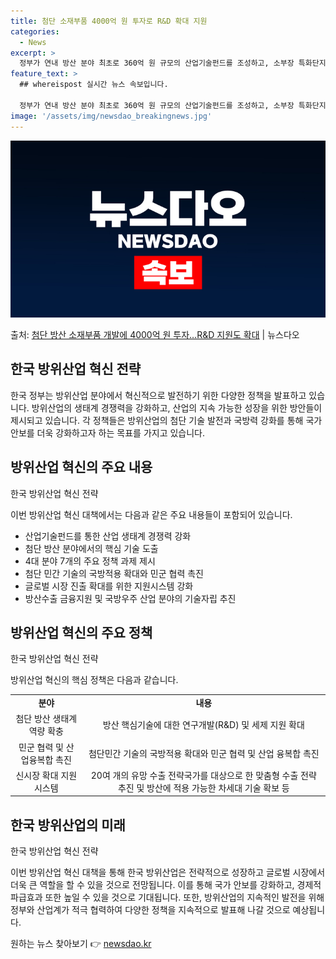 ```yaml
---
title: 첨단 소재부품 4000억 원 투자로 R&D 확대 지원
categories:
  - News
excerpt: >
  정부가 연내 방산 분야 최초로 360억 원 규모의 산업기술펀드를 조성하고, 소부장 특화단지에 방산 분야를 추…
feature_text: >
  ## whereispost 실시간 뉴스 속보입니다.

  정부가 연내 방산 분야 최초로 360억 원 규모의 산업기술펀드를 조성하고, 소부장 특화단지에 방산 분야를 추…
image: '/assets/img/newsdao_breakingnews.jpg'
---
```


![뉴스다오 속보](/assets/img/newsdao_breakingnews.jpg)

<p>출처: <a href="https://newsdao.kr/3611" rel="dofollow">첨단 방산 소재부품 개발에 4000억 원 투자…R&D 지원도 확대</a> | 뉴스다오</p>

<h2 data-ke-size="size26">한국 방위산업 혁신 전략</h2>
한국 정부는 방위산업 분야에서 혁신적으로 발전하기 위한 다양한 정책을 발표하고 있습니다. 방위산업의 생태계 경쟁력을 강화하고, 산업의 지속 가능한 성장을 위한 방안들이 제시되고 있습니다. 각 정책들은 방위산업의 첨단 기술 발전과 국방력 강화를 통해 국가 안보를 더욱 강화하고자 하는 목표를 가지고 있습니다.

<h2 data-ke-size="size26">방위산업 혁신의 주요 내용</h2>
<p data-ke-size="size16">한국 방위산업 혁신 전략</p>
이번 방위산업 혁신 대책에서는 다음과 같은 주요 내용들이 포함되어 있습니다.
<ul>
  <li>산업기술펀드를 통한 산업 생태계 경쟁력 강화</li>
  <li>첨단 방산 분야에서의 핵심 기술 도출</li>
  <li>4대 분야 7개의 주요 정책 과제 제시</li>
  <li>첨단 민간 기술의 국방적용 확대와 민군 협력 촉진</li>
  <li>글로벌 시장 진출 확대를 위한 지원시스템 강화</li>
  <li>방산수출 금융지원 및 국방우주 산업 분야의 기술자립 추진</li>
</ul>

<h2 data-ke-size="size26">방위산업 혁신의 주요 정책</h2>
<p data-ke-size="size16">한국 방위산업 혁신 전략</p>
방위산업 혁신의 핵심 정책은 다음과 같습니다.
<table>
  <tr>
    <td style="text-align: center; height: 17px;"><b>분야</b></td>
    <td style="text-align: center; height: 17px;"><b>내용</b></td>
  </tr>
  <tr>
    <td style="text-align: center; height: 17px;">첨단 방산 생태계 역량 확충</td>
    <td style="text-align: center; height: 17px;">방산 핵심기술에 대한 연구개발(R&D) 및 세제 지원 확대</td>
  </tr>
  <tr>
    <td style="text-align: center; height: 17px;">민군 협력 및 산업융복합 촉진</td>
    <td style="text-align: center; height: 17px;">첨단민간 기술의 국방적용 확대와 민군 협력 및 산업 융복합 촉진</td>
  </tr>
  <tr>
    <td style="text-align: center; height: 17px;">신시장 확대 지원시스템</td>
    <td style="text-align: center; height: 17px;">20여 개의 유망 수출 전략국가를 대상으로 한 맞춤형 수출 전략 추진 및 방산에 적용 가능한 차세대 기술 확보 등</td>
  </tr>
</table>

<h2 data-ke-size="size26">한국 방위산업의 미래</h2>
<p data-ke-size="size16">한국 방위산업 혁신 전략</p>
이번 방위산업 혁신 대책을 통해 한국 방위산업은 전략적으로 성장하고 글로벌 시장에서 더욱 큰 역할을 할 수 있을 것으로 전망됩니다. 이를 통해 국가 안보를 강화하고, 경제적 파급효과 또한 높일 수 있을 것으로 기대됩니다. 또한, 방위산업의 지속적인 발전을 위해 정부와 산업계가 적극 협력하여 다양한 정책을 지속적으로 발표해 나갈 것으로 예상됩니다. 

원하는 뉴스 찾아보기 👉 <a href="https://newsdao.kr" rel="dofollow">newsdao.kr</a>


